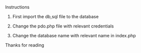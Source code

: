 Instructions

1. First import the db,sql file to the database

2. Change the pdo.php file with relevant credentials

3. Change the database name with relevant name in index.php

Thanks for reading
